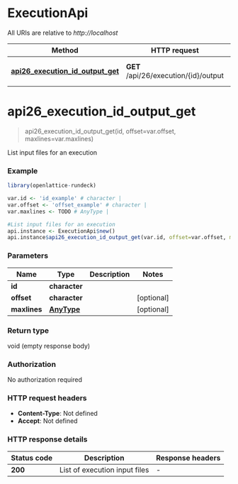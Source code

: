 # ExecutionApi

All URIs are relative to *http://localhost*

Method | HTTP request | Description
------------- | ------------- | -------------
[**api26_execution_id_output_get**](ExecutionApi.md#api26_execution_id_output_get) | **GET** /api/26/execution/{id}/output | List input files for an execution


# **api26_execution_id_output_get**
> api26_execution_id_output_get(id, offset=var.offset, maxlines=var.maxlines)

List input files for an execution

### Example
```R
library(openlattice-rundeck)

var.id <- 'id_example' # character | 
var.offset <- 'offset_example' # character | 
var.maxlines <- TODO # AnyType | 

#List input files for an execution
api.instance <- ExecutionApi$new()
api.instance$api26_execution_id_output_get(var.id, offset=var.offset, maxlines=var.maxlines)
```

### Parameters

Name | Type | Description  | Notes
------------- | ------------- | ------------- | -------------
 **id** | **character**|  | 
 **offset** | **character**|  | [optional] 
 **maxlines** | [**AnyType**](.md)|  | [optional] 

### Return type

void (empty response body)

### Authorization

No authorization required

### HTTP request headers

 - **Content-Type**: Not defined
 - **Accept**: Not defined

### HTTP response details
| Status code | Description | Response headers |
|-------------|-------------|------------------|
| **200** | List of execution input files |  -  |

